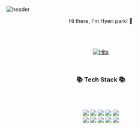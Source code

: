 
![header](https://capsule-render.vercel.app/api?type=waving&color=f95965&height=250&section=header&text=hyeri%20place&fontColor=FFFAFA&fontSize=90)


<!-- ![header](https://capsule-render.vercel.app/api?type=waving&color=f95965&height=300&section=header&text=hyeri%20place&fontColor=FFFAFA&fontSize=90)
<img src="https://img.shields.io/badge/Python-3766AB?style=flat-square&logo=Python&logoColor=white"/></a> -->

<p align="center">
<div align=center>
Hi there, I'm Hyeri park! 👋 <br><br><br><br>
  
[![Hits](https://hits.seeyoufarm.com/api/count/incr/badge.svg?url=https%3A%2F%2Fgithub.com%2Fhyerihello&count_bg=%23FFABCF&title_bg=%23555555&icon=&icon_color=%23E7E7E7&title=hits&edge_flat=false)](https://github.com/hyerihello)

</div>
</p><br>

<h3 align="center"> 📚 Tech Stack 📚</h3><br><br>

<p align="center">
  <img src="https://img.shields.io/badge/Java-007396?style=flat-the-square&logo=Java&logoColor=white"/></a>
  <img src="https://img.shields.io/badge/Python-3766AB?style=flat-the-square&logo=Python&logoColor=white"/></a> 
  <img src="https://img.shields.io/badge/Oracle-F80000?style=flat-the-square&logo=Oracle&logoColor=white"/></a> 
  <img src="https://img.shields.io/badge/MongoDB-47A248?style=flat-the-square&logo=MongoDB&logoColor=white"/></a>
  <img src="https://img.shields.io/badge/JavaScript-F7DF1E?style=flat-the-square&logo=JavaScript&logoColor=white"/></a><br>
  <img src="https://img.shields.io/badge/PyTorch-EE4C2C?sstyle=flat-the-square&logo=PyTorch&logoColor=white"/></a>
  <img src="https://img.shields.io/badge/Keras-D00000?style=flat-the-square&logo=Keras&logoColor=white"/></a>
  <img src="https://img.shields.io/badge/Jupyter-F37626?style=flat-the-square&logo=Jupyter&logoColor=white"/></a>
  <img src="https://img.shields.io/badge/html-E34F26?style=flat-the-square&logo=html5&logoColor=white">
  <img src="https://img.shields.io/badge/css-1572B6?style=flat-the-square&logo=css3&logoColor=white">
</p>
<br><br>




<!-- <h3 align="center">🌈 Follow Me 🌈</h3>
<p align="center">
  <a href="https://velog.io/@hyeinisfree"><img src="https://img.shields.io/badge/Tech%20Blog-11B48A?style=flat-square&logo=Vimeo&logoColor=white&link=https://velog.io/@hyeinisfree"/></a>&nbsp
  <a href="https://www.instagram.com/hye_inisfree/"><img src="https://img.shields.io/badge/Instagram-E4405F?style=flat-square&logo=Instagram&logoColor=white&link=https://www.instagram.com/hye_inisfree/"/></a>&nbsp
  <a href="mailto:hyerihello@gmail.com"><img src="https://img.shields.io/badge/Gmail-d14836?style=flat-square&logo=Gmail&logoColor=white&link=hyerihello@gmail.com"/></a>
</p> -->
